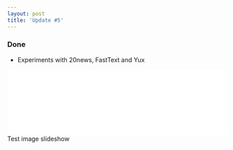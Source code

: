 ```yaml
---
layout: post
title: 'Update #5'
---
```

### Done
  * Experiments with 20news, FastText and Yux 
  
<iframe class="slideshow-iframe" src="{{ site.baseurl }}/slides/my-pics1.html"
style="width:100%" frameborder="0" scrolling="no" onload="resizeIframe(this)"></iframe>
Test image slideshow

